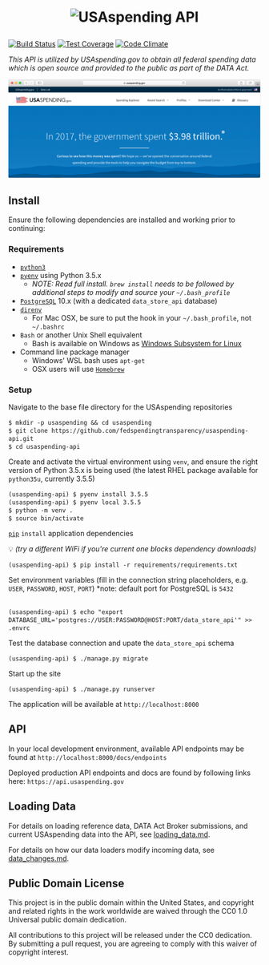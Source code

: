 # <p align="center"><img src="https://www.usaspending.gov/img/logo@2x.png" alt="USAspending API"></p>

[![Build Status](https://travis-ci.org/fedspendingtransparency/usaspending-api.svg?branch=master)](https://travis-ci.org/fedspendingtransparency/usaspending-api) [![Test Coverage](https://codeclimate.com/github/fedspendingtransparency/usaspending-api/badges/coverage.svg)](https://codeclimate.com/github/fedspendingtransparency/usaspending-api/coverage) [![Code Climate](https://codeclimate.com/github/fedspendingtransparency/usaspending-api/badges/gpa.svg)](https://codeclimate.com/github/fedspendingtransparency/usaspending-api)

_This API is utilized by USAspending.gov to obtain all federal spending data which is open source and provided to the public as part of the DATA Act._

![USAspending Landing Page](readme.png?raw=true "Readme")

## Install

Ensure the following dependencies are installed and working prior to continuing:

### Requirements
- [`python3`](https://docs.python-guide.org/starting/installation/#python-3-installation-guides)
- [`pyenv`](https://github.com/pyenv/pyenv/#installation) using Python 3.5.x
  - _NOTE: Read full install. `brew install` needs to be followed by additional steps to modify and source your `~/.bash_profile`_
- [`PostgreSQL`](https://www.postgresql.org/download/) 10.x (with a dedicated `data_store_api` database)
- [`direnv`](https://github.com/direnv/direnv#install)
  - For Mac OSX, be sure to put the hook in your `~/.bash_profile`, not `~/.bashrc`
- `Bash` or another Unix Shell equivalent
  - Bash is available on Windows as [Windows Subsystem for Linux](https://docs.microsoft.com/en-us/windows/wsl/install-win10)
- Command line package manager
  - Windows' WSL bash uses `apt-get`
  - OSX users will use [`Homebrew`](https://brew.sh/)

### Setup
Navigate to the base file directory for the USAspending repositories

    $ mkdir -p usaspending && cd usaspending
    $ git clone https://github.com/fedspendingtransparency/usaspending-api.git
    $ cd usaspending-api
  
Create and activate the virtual environment using `venv`, and ensure the right version of Python 3.5.x is being used (the latest RHEL package available for `python35u`, currently 3.5.5)

    (usaspending-api) $ pyenv install 3.5.5
    (usaspending-api) $ pyenv local 3.5.5
    $ python -m venv .
    $ source bin/activate
    

   
[`pip`](https://pip.pypa.io/en/stable/installing/) `install` application dependencies

:bulb: _(try a different WiFi if you're current one blocks dependency downloads)_
	
    (usaspending-api) $ pip install -r requirements/requirements.txt

Set environment variables (fill in the connection string placeholders, e.g. `USER`, `PASSWORD`, `HOST`, `PORT`)
*note: default port for PostgreSQL is `5432`

```shell

(usaspending-api) $ echo "export DATABASE_URL='postgres://USER:PASSWORD@HOST:PORT/data_store_api'" >> .envrc

```

Test the database connection and upate the `data_store_api` schema

    (usaspending-api) $ ./manage.py migrate

Start up the site

    (usaspending-api) $ ./manage.py runserver
  
The application will be available at `http://localhost:8000`

## API

In your local development environment, available API endpoints may be found at `http://localhost:8000/docs/endpoints`

Deployed production API endpoints and docs are found by following links here: `https://api.usaspending.gov`

## Loading Data

For details on loading reference data, DATA Act Broker submissions, and current USAspending data into the API, see [loading_data.md](loading_data.md).

For details on how our data loaders modify incoming data, see [data_changes.md](data_changes.md).

## Public Domain License

This project is in the public domain within the United States, and copyright and related rights in the work worldwide are waived through the CC0 1.0 Universal public domain dedication.

All contributions to this project will be released under the CC0 dedication. By submitting a pull request, you are agreeing to comply with this waiver of copyright interest.
